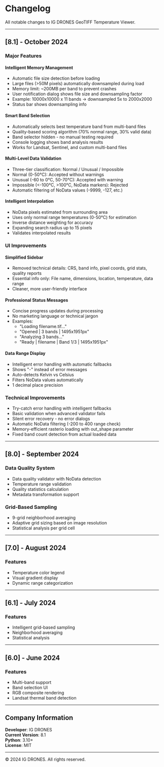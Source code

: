 # Changelog

All notable changes to IG DRONES GeoTIFF Temperature Viewer.

---

## [8.1] - October 2024

### Major Features

#### Intelligent Memory Management
- Automatic file size detection before loading
- Large files (>50M pixels) automatically downsampled during load
- Memory limit: ~200MB per band to prevent crashes
- User notification dialog shows file size and downsampling factor
- Example: 10000x10000 x 11 bands → downsampled 5x to 2000x2000
- Status bar shows downsampling info

#### Smart Band Selection
- Automatically selects best temperature band from multi-band files
- Quality-based scoring algorithm (70% normal range, 30% valid data)
- Band selector hidden - no manual testing required
- Console logging shows band analysis results
- Works for Landsat, Sentinel, and custom multi-band files

#### Multi-Level Data Validation
- Three-tier classification: Normal / Unusual / Impossible
- Normal (0-50°C): Accepted without warnings
- Unusual (-60 to 0°C, 50-70°C): Accepted with warning
- Impossible (<-100°C, >100°C, NoData markers): Rejected
- Automatic filtering of NoData values (-9999, -127, etc.)

#### Intelligent Interpolation
- NoData pixels estimated from surrounding area
- Uses only normal range temperatures (0-50°C) for estimation
- Inverse distance weighting for accuracy
- Expanding search radius up to 15 pixels
- Validates interpolated results

### UI Improvements

#### Simplified Sidebar
- Removed technical details: CRS, band info, pixel coords, grid stats, quality reports
- Essential info only: File name, dimensions, location, temperature, data range
- Cleaner, more user-friendly interface

#### Professional Status Messages
- Concise progress updates during processing
- No marketing language or technical jargon
- Examples:
  - "Loading filename.tif..."
  - "Opened | 3 bands | 1495x1951px"
  - "Analyzing 3 bands..."
  - "Ready | filename | Band 1/3 | 1495x1951px"

#### Data Range Display
- Intelligent error handling with automatic fallbacks
- Shows "-" instead of error messages
- Auto-detects Kelvin vs Celsius
- Filters NoData values automatically
- 1 decimal place precision

### Technical Improvements

- Try-catch error handling with intelligent fallbacks
- Basic validation when advanced validator fails
- Silent error recovery - no error dialogs
- Automatic NoData filtering (-200 to 400 range check)
- Memory-efficient rasterio loading with out_shape parameter
- Fixed band count detection from actual loaded data

---

## [8.0] - September 2024

### Data Quality System
- Data quality validator with NoData detection
- Temperature range validation
- Quality statistics calculation
- Metadata transformation support

### Grid-Based Sampling
- 9-grid neighborhood averaging
- Adaptive grid sizing based on image resolution
- Statistical analysis per grid cell

---

## [7.0] - August 2024

### Features
- Temperature color legend
- Visual gradient display
- Dynamic range categorization

---

## [6.1] - July 2024

### Features
- Intelligent grid-based sampling
- Neighborhood averaging
- Statistical analysis

---

## [6.0] - June 2024

### Features
- Multi-band support
- Band selection UI
- RGB composite rendering
- Landsat thermal band detection

---

## Company Information

**Developer**: IG DRONES  
**Current Version**: 8.1  
**Python**: 3.10+  
**License**: MIT  

---

© 2024 IG DRONES. All rights reserved.
